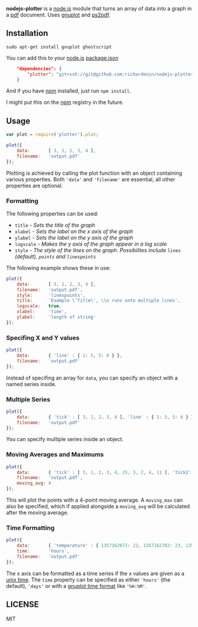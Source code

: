 **nodejs-plotter** is a [node.js](http://nodejs.org/) module that turns an array of data into a graph in a [pdf](http://www.adobe.com/products/acrobat/adobepdf.html) document. Uses [gnuplot](http://www.gnuplot.info/) and [ps2pdf](http://pages.cs.wisc.edu/~ghost/doc/AFPL/6.50/Ps2pdf.htm).

## Installation ##

```
sudo apt-get install gnuplot ghostscript
```

You can add this to your [node.js](http://nodejs.org/) [package.json](http://docs.nodejitsu.com/articles/getting-started/npm/what-is-the-file-package-json)

```json
	"dependencies": {
		"plotter": "git+ssh://git@github.com:richardeoin/nodejs-plotter.git",
	}
```

And if you have [npm](https://npmjs.org/) installed, just run `npm install`.

I might put this on the [npm](https://npmjs.org/) registry in the future.

## Usage ##

```javascript
var plot = require('plotter').plot;

plot({
	data:		[ 3, 1, 2, 3, 4 ],
	filename:	'output.pdf'
});
```

Plotting is achieved by calling the plot function with an object containing various properties. Both `'data'` and `'filename'` are essential, all other properties are optional.

### Formatting ###

The following properties can be used:
* `title` - _Sets the title of the graph_
* `xlabel` - _Sets the label on the x axis of the graph_
* `ylabel` - _Sets the label on the y axis of the graph_
* `logscale` - _Makes the y axis of the graph appear in a log scale_
* `style` - _The style of the lines on the graph. Possibilites include `lines` (default), `points` and `linespoints`_

The following example shows these in use:

```javascript
plot({	
	data:		[ 3, 1, 2, 3, 4 ],
	filename:	'output.pdf',
	style:		'linespoints',
	title:		'Example \'Title\', \\n runs onto multiple lines',
	logscale:	true,
	xlabel:		'time',
	ylabel:		'length of string'
});
```

### Specifing X and Y values ###

```javascript
plot({
	data:		{ 'line' : { 1: 5, 5: 6 } },
	filename:	'output.pdf'
});
```

Instead of specifing an array for `data`, you can specify an object with a named series inside.

### Multiple Series ###

```javascript
plot({
	data:		{ 'tick' : [ 3, 1, 2, 3, 4 ], 'line' : { 1: 5, 5: 6 } },
	filename:	'output.pdf'
});
```

You can specify multiple series inside an object.

### Moving Averages and Maximums ###

```javascript
plot({
	data:		{ 'tick' : [ 3, 1, 2, 3, 4, 15, 3, 2, 4, 11 ], 'tick2' : [ 3, 10, 2, 30, 4, 15, 3, 20, 4, 11 ] },
	filename:	'output.pdf',
	moving_avg:	4
});
```

This will plot the points with a 4-point moving average. A `moving_max` can also be specified, which if applied alongside a `moving_avg` will be calculated after the moving average.

### Time Formatting ###

```javascript
plot({
	data:		{ 'temperature' : { 1357162672: 22, 1357162782: 23, 1357162892: 24 } },
	time:		'hours',
	filename:	'output.pdf'
});
```

The x axis can be formatted as a time series if the x values are given as a [unix time](http://en.wikipedia.org/wiki/Unix_time). The `time` property can be specified as either `'hours'` (the default), `'days'` or with a [gnuplot time format](http://gnuplot.sourceforge.net/docs_4.2/node274.html) like `'%H:%M'`.

## LICENSE ###

MIT
